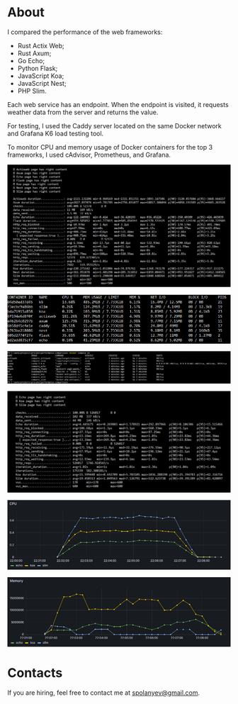 # About

I compared the performance of the web frameworks:
* Rust Actix Web;
* Rust Axum;
* Go Echo;
* Python Flask;
* JavaScript Koa;
* JavaScript Nest;
* PHP Slim.

Each web service has an endpoint. When the endpoint is visited, it requests weather data from the server and returns the value.

For testing, I used the Caddy server located on the same Docker network and Grafana K6 load testing tool.

To monitor CPU and memory usage of Docker containers for the top 3 frameworks, I used cAdvisor, Prometheus, and Grafana.

![Summary](https://github.com/spolanyev/performance-comparison/blob/main/k6-summary.png?raw=true)

![Consumption](https://github.com/spolanyev/performance-comparison/blob/main/consumption-during-test.png?raw=true)

![Containers](https://github.com/spolanyev/performance-comparison/blob/main/containers.png?raw=true)

![Top response time](https://github.com/spolanyev/performance-comparison/blob/main/k6-summary-top-3.png?raw=true)

![Top CPU consumption](https://github.com/spolanyev/performance-comparison/blob/main/grafana-docker-cpu-top-3.png?raw=true)

![Top memoru consumption](https://github.com/spolanyev/performance-comparison/blob/main/grafana-docker-memory-top-3.png?raw=true)

# Contacts

If you are hiring, feel free to contact me at [spolanyev@gmail.com](mailto:spolanyev@gmail.com?subject=Vacancy).
